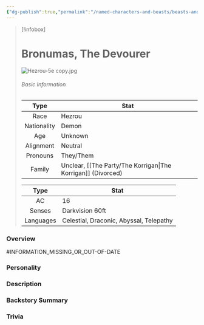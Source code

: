 ```yaml
---
{"dg-publish":true,"permalink":"/named-characters-and-beasts/beasts-and-animals/bronumas-the-devourer/","updated":"2025-07-20T10:22:09.836+01:00"}
---
```


> [!infobox]
> 
> # Bronumas, The Devourer
> ![Hezrou-5e copy.jpg](/img/user/Admin/Attachments/Hezrou-5e%20copy.jpg)
> ###### Basic Information
> 
>  Type | Stat |
> :----: | --- |
>  Race | Hezrou |
>  Nationality | Demon |
>  Age | Unknown |
>  Alignment | Neutral |
>  Pronouns | They/Them |
>  Family | Unclear, [[The Party/The Korrigan\|The Korrigan]] (Divorced) |
>  
>Type | Stat |
>:---: | --- |
>AC | 16 |
>Senses | Darkvision 60ft |
>Languages | Celestial, Draconic, Abyssal, Telepathy |

### Overview
#INFORMATION_MISSING_OR_OUT-OF-DATE 

### Personality


### Description


### Backstory Summary


### Trivia